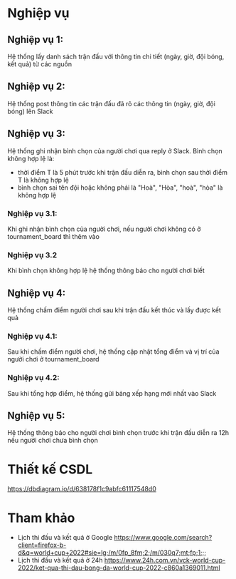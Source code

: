 # Nghiệp vụ

## Nghiệp vụ 1: 
Hệ thống lấy danh sách trận đấu với thông tin chi tiết (ngày, giờ, đội bóng, kết quả) từ các nguồn

## Nghiệp vụ 2:
Hệ thống post thông tin các trận đấu đã rõ các thông tin (ngày, giờ, đội bóng) lên Slack

## Nghiệp vụ 3:
Hệ thống ghi nhận bình chọn của người chơi qua reply ở Slack. Bình chọn không hợp lệ là:

- thời điểm T là 5 phút trước khi trận đấu diễn ra, bình chọn sau thời điểm T là không hợp lệ
- bình chọn sai tên đội hoặc không phải là "Hoà", "Hòa", "hoà", "hòa" là không hợp lệ

### Nghiệp vụ 3.1:
Khi ghi nhận bình chọn của người chơi, nếu người chơi không có ở tournament_board thì thêm vào

### Nghiệp vụ 3.2
Khi bình chọn không hợp lệ hệ thống thông báo cho người chơi biết

## Nghiệp vụ 4:
Hệ thống chấm điểm người chơi sau khi trận đấu kết thúc và lấy được kết quả

### Nghiệp vụ 4.1:
Sau khi chấm điểm người chơi, hệ thống cập nhật tổng điểm và vị trí của người  chơi ở tournament_board

### Nghiệp vụ 4.2:
Sau khi tổng hợp điểm, hệ thống gửi bảng xếp hạng mới nhất vào Slack

## Nghiệp vụ 5:
Hệ thống thông báo cho người chơi bình chọn trước khi trận đấu diễn ra 12h nếu người chơi chưa bình chọn

# Thiết kế CSDL
https://dbdiagram.io/d/638178f1c9abfc61117548d0

# Tham khảo
- Lịch thi đấu và kết quả ở Google https://www.google.com/search?client=firefox-b-d&q=world+cup+2022#sie=lg;/m/0fp_8fm;2;/m/030q7;mt;fp;1;;;
- Lịch thi đấu và kết quả ở 24h https://www.24h.com.vn/vck-world-cup-2022/ket-qua-thi-dau-bong-da-world-cup-2022-c860a1369011.html